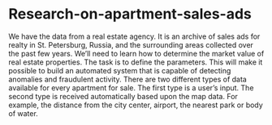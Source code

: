 # Research-on-apartment-sales-ads
We have the data from a real estate agency. It is an archive of sales ads for realty in St. Petersburg, Russia, and the surrounding areas collected over the past few years. We’ll need to learn how to determine the market value of real estate properties. The task is to define the parameters. This will make it possible to build an automated system that is capable of detecting anomalies and fraudulent activity.  There are two different types of data available for every apartment for sale. The first type is a user’s input. The second type is received automatically based upon the map data. For example, the distance from the city center, airport, the nearest park or body of water. 

